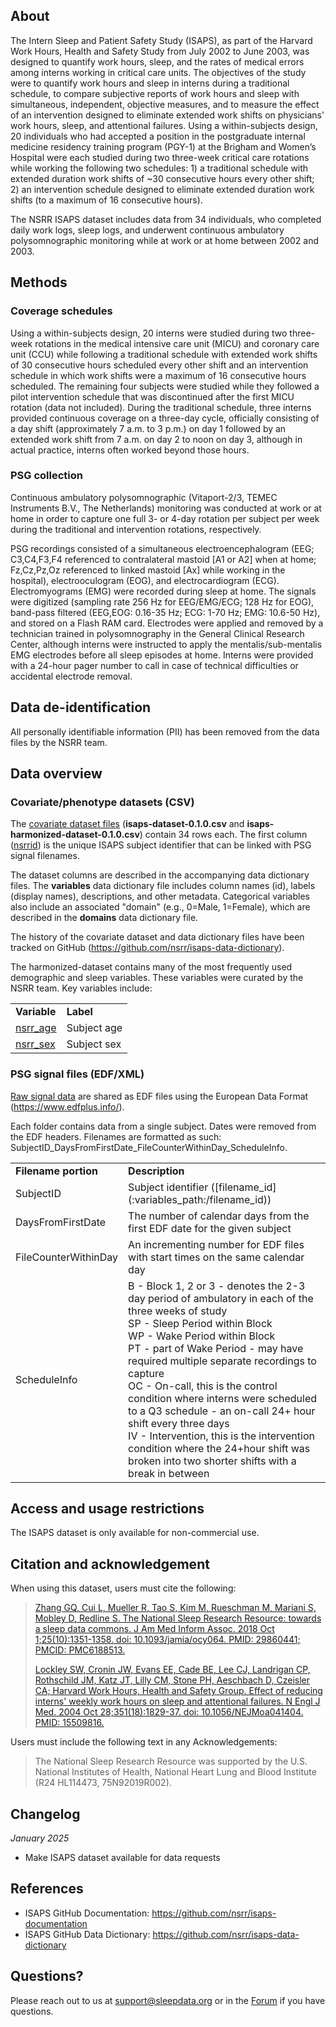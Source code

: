 ## About

The Intern Sleep and Patient Safety Study (ISAPS), as part of the Harvard Work Hours, Health and Safety Study from July 2002 to June 2003, was designed to quantify work hours, sleep, and the rates of medical errors among interns working in critical care units. The objectives of the study were to quantify work hours and sleep in interns during a traditional schedule, to compare subjective reports of work hours and sleep with simultaneous, independent, objective measures, and to measure the effect of an intervention designed to eliminate extended work shifts on physicians' work hours, sleep, and attentional failures. Using a within-subjects design, 20 individuals who had accepted a position in the postgraduate internal medicine residency training program (PGY-1) at the Brigham and Women’s Hospital were each studied during two three-week critical care rotations while working the following two schedules: 1) a traditional schedule with extended duration work shifts of ~30 consecutive hours every other shift; 2) an intervention schedule designed to eliminate extended duration work shifts (to a maximum of 16 consecutive hours). 

The NSRR ISAPS dataset includes data from 34 individuals, who completed daily work logs, sleep logs, and underwent continuous ambulatory polysomnographic monitoring while at work or at home between 2002 and 2003. 

## Methods

### Coverage schedules

Using a within-subjects design, 20 interns were studied during two three-week rotations in the medical intensive care unit (MICU) and coronary care unit (CCU) while following a traditional schedule with extended work shifts of 30 consecutive hours scheduled every other shift and an intervention schedule in which work shifts were a maximum of 16 consecutive hours scheduled. The remaining four subjects were studied while they followed a pilot intervention schedule that was discontinued after the first MICU rotation (data not included). During the traditional schedule, three interns provided continuous coverage on a three-day cycle, officially consisting of a day shift (approximately 7 a.m. to 3 p.m.) on day 1 followed by an extended work shift from 7 a.m. on day 2 to noon on day 3, although in actual practice, interns often worked beyond those hours.

### PSG collection

Continuous ambulatory polysomnographic (Vitaport-2/3, TEMEC Instruments B.V., The Netherlands) monitoring was conducted at work or at home in order to capture one full 3- or 4-day rotation per subject per week during the traditional and intervention rotations, respectively.

PSG recordings consisted of a simultaneous electroencephalogram (EEG; C3,C4,F3,F4 referenced to contralateral mastoid [A1 or A2] when at home; Fz,Cz,Pz,Oz referenced to linked mastoid [Ax] while working in the hospital), electrooculogram (EOG), and electrocardiogram (ECG). Electromyograms (EMG) were recorded during sleep at home. The signals were digitized (sampling rate 256 Hz for EEG/EMG/ECG; 128 Hz for EOG), band-pass filtered (EEG,EOG: 0.16-35 Hz; ECG: 1-70 Hz; EMG: 10.6-50 Hz), and stored on a Flash RAM card. Electrodes were applied and removed by a technician trained in polysomnography in the General Clinical Research Center, although interns were instructed to apply the mentalis/sub-mentalis EMG electrodes before all sleep episodes at home. Interns were provided with a 24-hour pager number to call in case of technical difficulties or accidental electrode removal.

## Data de-identification

All personally identifiable information (PII) has been removed from the data files by the NSRR team.

## Data overview

### Covariate/phenotype datasets (CSV)

The [covariate dataset files](:files_path:/datasets) (**isaps-dataset-0.1.0.csv** and **isaps-harmonized-dataset-0.1.0.csv**) contain 34 rows each. The first column ([nsrrid](:variables_path:/nsrrid)) is the unique ISAPS subject identifier that can be linked with PSG signal filenames. 

The dataset columns are described in the accompanying data dictionary files. The **variables** data dictionary file includes column names (id), labels (display names), descriptions, and other metadata. Categorical variables also include an associated "domain" (e.g., 0=Male, 1=Female), which are described in the **domains** data dictionary file. 

The history of the covariate dataset and data dictionary files have been tracked on GitHub (https://github.com/nsrr/isaps-data-dictionary). 

The harmonized-dataset contains many of the most frequently used demographic and sleep variables. These variables were curated by the NSRR team. Key variables include:

  <table>
    <tr><td><b>Variable</b></td><td><b>Label</b></td></tr>
    <tr><td><a href=":variables_path:/nsrr_age">nsrr_age</a></td><td>Subject age</td></tr>
    <tr><td><a href=":variables_path:/nsrr_sex">nsrr_sex</a></td><td>Subject sex</td></tr> 
  </table>

### PSG signal files (EDF/XML)

[Raw signal data](:files_path:/original) are shared as EDF files using the European Data Format (https://www.edfplus.info/). 

Each folder contains data from a single subject. Dates were removed from the EDF headers. Filenames are formatted as such: SubjectID_DaysFromFirstDate_FileCounterWithinDay_ScheduleInfo.

  <table>
    <tr><td><b>Filename portion</b></td><td><b>Description</b></td></tr>
    <tr><td>SubjectID</td><td>Subject identifier ([filename_id](:variables_path:/filename_id))</td></tr>
    <tr><td>DaysFromFirstDate</td><td>The number of calendar days from the first EDF date for the given subject </td></tr>
    <tr><td>FileCounterWithinDay</td><td>An incrementing number for EDF files with start times on the same calendar day </td></tr>  
    <tr><td>ScheduleInfo</td><td>B - Block 1, 2 or 3 - denotes the 2-3 day period of ambulatory in each of the three weeks of study <br> SP - Sleep Period within Block <br> WP - Wake Period within Block <br> PT - part of Wake Period - may have required multiple separate recordings to capture <br> OC - On-call, this is the control condition where interns were scheduled to a Q3 schedule - an on-call 24+ hour shift every three days <br>  IV - Intervention, this is the intervention condition where the 24+hour shift was broken into two shorter shifts with a break in between </td></tr> 
  </table>

## Access and usage restrictions

The ISAPS dataset is only available for non-commercial use.

## Citation and acknowledgement

When using this dataset, users must cite the following:

> [Zhang GQ, Cui L, Mueller R, Tao S, Kim M, Rueschman M, Mariani S, Mobley D, Redline S. The National Sleep Research Resource: towards a sleep data commons. J Am Med Inform Assoc. 2018 Oct 1;25(10):1351-1358. doi: 10.1093/jamia/ocy064. PMID: 29860441; PMCID: PMC6188513.](https://pubmed.ncbi.nlm.nih.gov/29860441/)
> 
> [Lockley SW, Cronin JW, Evans EE, Cade BE, Lee CJ, Landrigan CP, Rothschild JM, Katz JT, Lilly CM, Stone PH, Aeschbach D, Czeisler CA; Harvard Work Hours, Health and Safety Group. Effect of reducing interns' weekly work hours on sleep and attentional failures. N Engl J Med. 2004 Oct 28;351(18):1829-37. doi: 10.1056/NEJMoa041404. PMID: 15509816.](https://pubmed.ncbi.nlm.nih.gov/15509816/)

Users must include the following text in any Acknowledgements:

> The National Sleep Research Resource was supported by the U.S. National Institutes of Health, National Heart Lung and Blood Institute (R24 HL114473, 75N92019R002).

## Changelog

*January 2025*

- Make ISAPS dataset available for data requests

## References

-	ISAPS GitHub Documentation: https://github.com/nsrr/isaps-documentation
-	ISAPS GitHub Data Dictionary: https://github.com/nsrr/isaps-data-dictionary

## Questions?

Please reach out to us at support@sleepdata.org or in the [Forum](https://sleepdata.org/forum) if you have questions.
